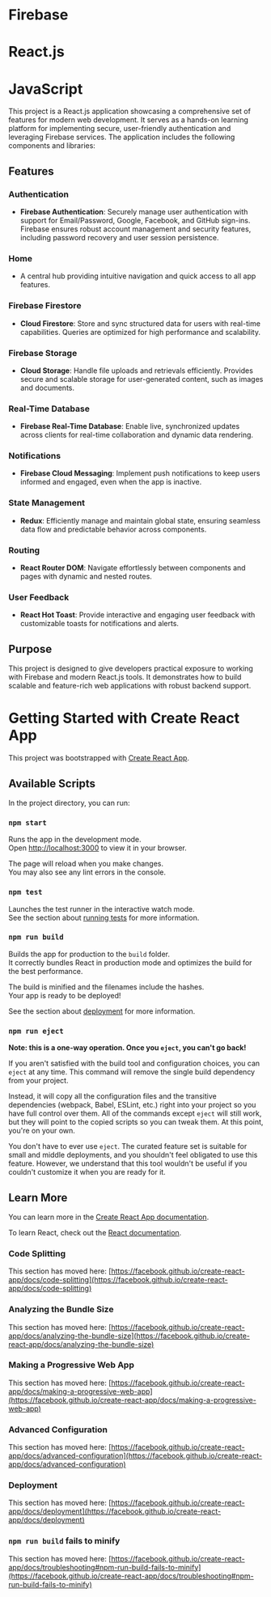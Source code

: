 # Firebase
# React.js
# JavaScript

This project is a React.js application showcasing a comprehensive set of features for modern web development. It serves as a hands-on learning platform for implementing secure, user-friendly authentication and leveraging Firebase services. The application includes the following components and libraries:

## Features

### Authentication
- **Firebase Authentication**: Securely manage user authentication with support for Email/Password, Google, Facebook, and GitHub sign-ins. Firebase ensures robust account management and security features, including password recovery and user session persistence.

### Home
- A central hub providing intuitive navigation and quick access to all app features.

### Firebase Firestore
- **Cloud Firestore**: Store and sync structured data for users with real-time capabilities. Queries are optimized for high performance and scalability.

### Firebase Storage
- **Cloud Storage**: Handle file uploads and retrievals efficiently. Provides secure and scalable storage for user-generated content, such as images and documents.

### Real-Time Database
- **Firebase Real-Time Database**: Enable live, synchronized updates across clients for real-time collaboration and dynamic data rendering.

### Notifications
- **Firebase Cloud Messaging**: Implement push notifications to keep users informed and engaged, even when the app is inactive.

### State Management
- **Redux**: Efficiently manage and maintain global state, ensuring seamless data flow and predictable behavior across components.

### Routing
- **React Router DOM**: Navigate effortlessly between components and pages with dynamic and nested routes.

### User Feedback
- **React Hot Toast**: Provide interactive and engaging user feedback with customizable toasts for notifications and alerts.

## Purpose
This project is designed to give developers practical exposure to working with Firebase and modern React.js tools. It demonstrates how to build scalable and feature-rich web applications with robust backend support.

# Getting Started with Create React App

This project was bootstrapped with [Create React App](https://github.com/facebook/create-react-app).

## Available Scripts

In the project directory, you can run:

### `npm start`

Runs the app in the development mode.  
Open [http://localhost:3000](http://localhost:3000) to view it in your browser.

The page will reload when you make changes.  
You may also see any lint errors in the console.

### `npm test`

Launches the test runner in the interactive watch mode.  
See the section about [running tests](https://facebook.github.io/create-react-app/docs/running-tests) for more information.

### `npm run build`

Builds the app for production to the `build` folder.  
It correctly bundles React in production mode and optimizes the build for the best performance.

The build is minified and the filenames include the hashes.  
Your app is ready to be deployed!

See the section about [deployment](https://facebook.github.io/create-react-app/docs/deployment) for more information.

### `npm run eject`

**Note: this is a one-way operation. Once you `eject`, you can't go back!**

If you aren't satisfied with the build tool and configuration choices, you can `eject` at any time. This command will remove the single build dependency from your project.

Instead, it will copy all the configuration files and the transitive dependencies (webpack, Babel, ESLint, etc.) right into your project so you have full control over them. All of the commands except `eject` will still work, but they will point to the copied scripts so you can tweak them. At this point, you're on your own.

You don't have to ever use `eject`. The curated feature set is suitable for small and middle deployments, and you shouldn't feel obligated to use this feature. However, we understand that this tool wouldn't be useful if you couldn't customize it when you are ready for it.

## Learn More

You can learn more in the [Create React App documentation](https://facebook.github.io/create-react-app/docs/getting-started).

To learn React, check out the [React documentation](https://reactjs.org/).

### Code Splitting

This section has moved here: [https://facebook.github.io/create-react-app/docs/code-splitting](https://facebook.github.io/create-react-app/docs/code-splitting)

### Analyzing the Bundle Size

This section has moved here: [https://facebook.github.io/create-react-app/docs/analyzing-the-bundle-size](https://facebook.github.io/create-react-app/docs/analyzing-the-bundle-size)

### Making a Progressive Web App

This section has moved here: [https://facebook.github.io/create-react-app/docs/making-a-progressive-web-app](https://facebook.github.io/create-react-app/docs/making-a-progressive-web-app)

### Advanced Configuration

This section has moved here: [https://facebook.github.io/create-react-app/docs/advanced-configuration](https://facebook.github.io/create-react-app/docs/advanced-configuration)

### Deployment

This section has moved here: [https://facebook.github.io/create-react-app/docs/deployment](https://facebook.github.io/create-react-app/docs/deployment)

### `npm run build` fails to minify

This section has moved here: [https://facebook.github.io/create-react-app/docs/troubleshooting#npm-run-build-fails-to-minify](https://facebook.github.io/create-react-app/docs/troubleshooting#npm-run-build-fails-to-minify)

